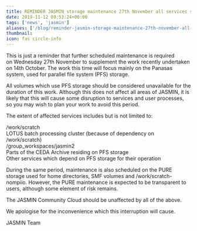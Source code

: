 ```yaml
---
title: REMINDER JASMIN storage maintenance 27th November all services should be considered unavailable
date: 2019-11-12 09:53:24+00:00
tags: ['news', 'jasmin']
aliases: ['/blog/reminder-jasmin-storage-maintenance-27th-november-all-services-should-be-considered-unavailable']
thumbnail: 
icon: fas circle-info
---
```

This is just a reminder that further scheduled maintenance is required on Wednesday 27th November to supplement the work recently undertaken on 14th October. The work this time will focus mainly on the Panasas system, used for parallel file system (PFS) storage.


All volumes which use PFS storage should be considered unavailable for the duration of this work. Although this does not affect all areas of JASMIN, it is likely that this will cause some disruption to services and user processes, so you may wish to plan your work to avoid this period.


The extent of affected services includes but is not limited to:


/work/scratch  
LOTUS batch processing cluster (because of dependency on /work/scratch)  
/group\_workspaces/jasmin2  
Parts of the CEDA Archive residing on PFS storage  
Other services which depend on PFS storage for their operation


During the same period, maintenance is also scheduled on the PURE storage used for home directories, SMF volumes and /work/scratch-nompiio. However, the PURE maintenance is expected to be transparent to users, although some element of risk remains.


The JASMIN Community Cloud should be unaffected by all of the above.


We apologise for the inconvenience which this interruption will cause.


JASMIN Team

